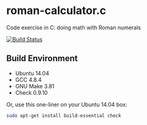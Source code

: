 # roman-calculator.c
Code exercise in C: doing math with Roman numerals

[![Build Status](https://travis-ci.org/greghaskins/roman-calculator.c.svg?branch=master)](https://travis-ci.org/greghaskins/roman-calculator.c)

## Build Environment

- Ubuntu 14.04
- GCC 4.8.4
- GNU Make 3.81
- Check 0.9.10

Or, use this one-liner on your Ubuntu 14.04 box:

```sh
sudo apt-get install build-essential check
```
